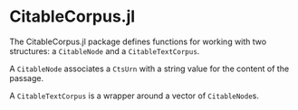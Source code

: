 # CitableCorpus.jl

The CitableCorpus.jl package defines functions for working with two structures:  a `CitableNode` and a `CitableTextCorpus`.

A `CitableNode` associates a `CtsUrn` with a string value for the content of the passage.

A `CitableTextCorpus` is a wrapper around a vector of `CitableNode`s.